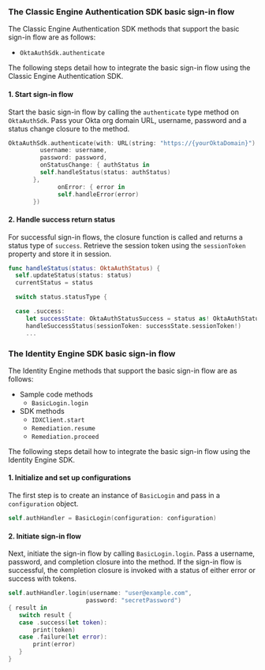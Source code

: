 ### The Classic Engine Authentication SDK basic sign-in flow

The Classic Engine Authentication SDK methods that support the basic sign-in flow are as follows:

* `OktaAuthSdk.authenticate`

The following steps detail how to integrate the basic sign-in flow using the Classic Engine Authentication SDK.

#### 1. Start sign-in flow

Start the basic sign-in flow by calling the `authenticate` type method on `OktaAuthSdk`. Pass your Okta org domain URL, username, password and a status change closure to the method.

```swift
OktaAuthSdk.authenticate(with: URL(string: "https://{yourOktaDomain}")!,
         username: username,
         password: password,
         onStatusChange: { authStatus in
         self.handleStatus(status: authStatus)
       },
              onError: { error in
              self.handleError(error)
       })
```

#### 2. Handle success return status

For successful sign-in flows, the closure function is called and returns a status type of `success`. Retrieve the session token using the `sessionToken` property and store it in session.

```swift
func handleStatus(status: OktaAuthStatus) {
  self.updateStatus(status: status)
  currentStatus = status

  switch status.statusType {

  case .success:
     let successState: OktaAuthStatusSuccess = status as! OktaAuthStatusSuccess
     handleSuccessStatus(sessionToken: successState.sessionToken!)
     ...

```

### The Identity Engine SDK basic sign-in flow

The Identity Engine methods that support the basic sign-in flow are as follows:

* Sample code methods
  * `BasicLogin.login`
* SDK methods
  * `IDXClient.start`
  * `Remediation.resume`
  * `Remediation.proceed`

The following steps detail how to integrate the basic sign-in flow using the Identity Engine SDK.

#### 1. Initialize and set up configurations

The first step is to create an instance of `BasicLogin` and pass in a `configuration` object.

```swift
self.authHandler = BasicLogin(configuration: configuration)
```

#### 2. Initiate sign-in flow

Next, initiate the sign-in flow by calling `BasicLogin.login`. Pass a username, password, and completion closure into the method. If the sign-in flow is successful, the completion closure is invoked with a status of either error or success with tokens.

```swift
self.authHandler.login(username: "user@example.com",
                      password: "secretPassword")
{ result in
   switch result {
   case .success(let token):
       print(token)
   case .failure(let error):
       print(error)
   }
}
```
